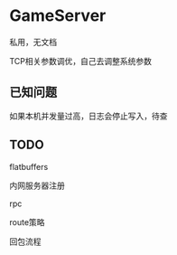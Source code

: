 # GameServer
私用，无文档

TCP相关参数调优，自己去调整系统参数

## 已知问题
如果本机并发量过高，日志会停止写入，待查

## TODO
flatbuffers

内网服务器注册

rpc

route策略

回包流程